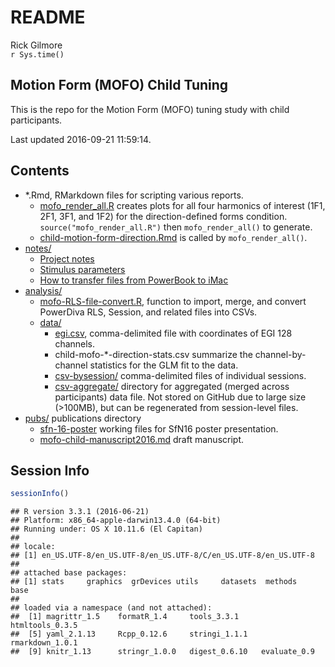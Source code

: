 # README
Rick Gilmore  
`r Sys.time()`  

## Motion Form (MOFO) Child Tuning

This is the repo for the Motion Form (MOFO) tuning study with child participants.

Last updated 2016-09-21 11:59:14.

## Contents

- *.Rmd, RMarkdown files for scripting various reports.
    - [mofo_render_all.R](mofo_render_all.R) creates plots for all four harmonics of interest (1F1, 2F1, 3F1, and 1F2) for the direction-defined forms condition. `source("mofo_render_all.R")` then `mofo_render_all()` to generate.
    - [child-motion-form-direction.Rmd](child-motion-form-direction.Rmd) is called by `mofo_render_all()`.
- [notes/](notes/)
    - [Project notes](notes/project-notes-mofo-child-tuning.md)
    - [Stimulus parameters](notes/mofo-child-tuning-parameters.md)
    - [How to transfer files from PowerBook to iMac](connect_PowerBook2iMac.md)
- [analysis/](analysis/)
    - [mofo-RLS-file-convert.R](analysis/mofo-RLS-file-convert.R), function to import, merge, and convert PowerDiva RLS, Session, and related files into CSVs.
    - [data/](analysis/data/)
        - [egi.csv](analysis/data/egi.csv), comma-delimited file with coordinates of EGI 128 channels.
        - child-mofo-*-direction-stats.csv summarize the channel-by-channel statistics for the GLM fit to the data.
        - [csv-bysession/](analysis/data/csv-bysession/) comma-delimited files of individual sessions.
        - [csv-aggregate/]() directory for aggregated (merged across participants) data file. Not stored on GitHub due to large size (>100MB), but can be regenerated from session-level files.
- [pubs/](pubs/) publications directory
    - [sfn-16-poster](pubs/sfn-16-poster) working files for SfN16 poster presentation.
    - [mofo-child-manuscript2016.md](pubs/mofo-child-manuscript2016.md) draft manuscript.

## Session Info

```r
sessionInfo()
```

```
## R version 3.3.1 (2016-06-21)
## Platform: x86_64-apple-darwin13.4.0 (64-bit)
## Running under: OS X 10.11.6 (El Capitan)
## 
## locale:
## [1] en_US.UTF-8/en_US.UTF-8/en_US.UTF-8/C/en_US.UTF-8/en_US.UTF-8
## 
## attached base packages:
## [1] stats     graphics  grDevices utils     datasets  methods   base     
## 
## loaded via a namespace (and not attached):
##  [1] magrittr_1.5    formatR_1.4     tools_3.3.1     htmltools_0.3.5
##  [5] yaml_2.1.13     Rcpp_0.12.6     stringi_1.1.1   rmarkdown_1.0.1
##  [9] knitr_1.13      stringr_1.0.0   digest_0.6.10   evaluate_0.9
```
